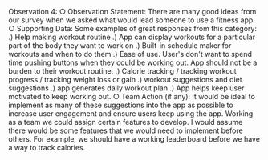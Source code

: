 Observation 4:
○ Observation Statement:
There are many good ideas from our survey when we asked what would lead someone to use a fitness app.
○ Supporting Data:
Some examples of great responses from this category:
.) Help making workout routine
.) App can display workouts for a particular part of the body they want to work on
.) Built-in schedule maker for workouts and when to do them
.) Ease of use. User's don't want to spend time pushing buttons when they could be working out. App should not be a burden to their workout routine.
.) Calorie tracking / tracking workout progress / tracking weight loss or gain
.) workout suggestions and diet suggestions
.) app generates daily workout plan
.) App helps keep user motivated to keep working out.
○ Team Action (if any):
It would be ideal to implement as many of these suggestions into the app as possible to increase user engagement and ensure users keep using the app. Working as a team we could assign certain features to develop. I would assume there would be some features that we would need to implement before others. For example, we should have a working leaderboard before we have a way to track calories.